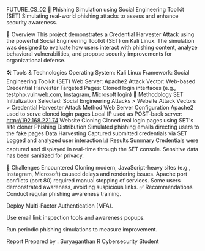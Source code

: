FUTURE_CS_02
🎣 Phishing Simulation using Social Engineering Toolkit (SET)
Simulating real-world phishing attacks to assess and enhance security awareness.

📌 Overview
This project demonstrates a Credential Harvester Attack using the powerful Social Engineering Toolkit (SET) on Kali Linux. The simulation was designed to evaluate how users interact with phishing content, analyze behavioral vulnerabilities, and propose security improvements for organizational defense.

🛠 Tools & Technologies
Operating System: Kali Linux
Framework: Social Engineering Toolkit (SET)
Web Server: Apache2
Attack Vector: Web-based Credential Harvester
Targeted Pages: Cloned login interfaces (e.g., testphp.vulnweb.com, Instagram, Microsoft login)
🧪 Methodology
SET Initialization
Selected: Social Engineering Attacks > Website Attack Vectors > Credential Harvester Attack Method
Web Server Configuration
Apache2 used to serve cloned login pages
Local IP used as POST-back server: http://192.168.221.74
Website Cloning
Cloned real login pages using SET's site cloner
Phishing Distribution
Simulated phishing emails directing users to the fake pages
Data Harvesting
Captured submitted credentials via SET
Logged and analyzed user interaction
📊 Results Summary
Credentials were captured and displayed in real-time through the SET console. Sensitive data has been sanitized for privacy.

🚧 Challenges Encountered
Cloning modern, JavaScript-heavy sites (e.g., Instagram, Microsoft) caused delays and rendering issues.
Apache port conflicts (port 80) required manual stopping of services.
Some users demonstrated awareness, avoiding suspicious links.
✅ Recommendations
Conduct regular phishing awareness training.

Deploy Multi-Factor Authentication (MFA).

Use email link inspection tools and awareness popups.

Run periodic phishing simulations to measure improvement.

Report Prepared by :
Suryaganthan R Cybersecurity Student
